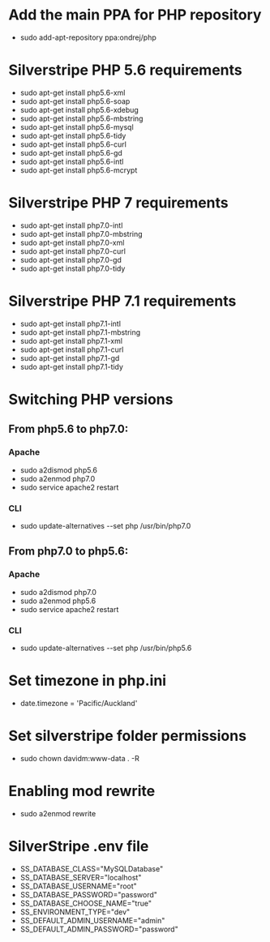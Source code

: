 # Add the main PPA for PHP repository
- sudo add-apt-repository ppa:ondrej/php

# Silverstripe PHP 5.6 requirements

- sudo apt-get install php5.6-xml
- sudo apt-get install php5.6-soap
- sudo apt-get install php5.6-xdebug
- sudo apt-get install php5.6-mbstring
- sudo apt-get install php5.6-mysql
- sudo apt-get install php5.6-tidy
- sudo apt-get install php5.6-curl
- sudo apt-get install php5.6-gd
- sudo apt-get install php5.6-intl
- sudo apt-get install php5.6-mcrypt

# Silverstripe PHP 7 requirements

- sudo apt-get install php7.0-intl
- sudo apt-get install php7.0-mbstring
- sudo apt-get install php7.0-xml
- sudo apt-get install php7.0-curl
- sudo apt-get install php7.0-gd
- sudo apt-get install php7.0-tidy

# Silverstripe PHP 7.1 requirements

- sudo apt-get install php7.1-intl
- sudo apt-get install php7.1-mbstring
- sudo apt-get install php7.1-xml
- sudo apt-get install php7.1-curl
- sudo apt-get install php7.1-gd
- sudo apt-get install php7.1-tidy

# Switching PHP versions

## From php5.6 to php7.0:

### Apache
- sudo a2dismod php5.6
- sudo a2enmod php7.0
- sudo service apache2 restart
### CLI
- sudo update-alternatives --set php /usr/bin/php7.0

## From php7.0 to php5.6:

### Apache
- sudo a2dismod php7.0
- sudo a2enmod php5.6
- sudo service apache2 restart
### CLI
- sudo update-alternatives --set php /usr/bin/php5.6

# Set timezone in php.ini
- date.timezone = 'Pacific/Auckland'

# Set silverstripe folder permissions
- sudo chown davidm:www-data . -R

# Enabling mod rewrite
- sudo a2enmod rewrite

# SilverStripe .env file
- SS_DATABASE_CLASS="MySQLDatabase"
- SS_DATABASE_SERVER="localhost"
- SS_DATABASE_USERNAME="root"
- SS_DATABASE_PASSWORD="password"
- SS_DATABASE_CHOOSE_NAME="true"
- SS_ENVIRONMENT_TYPE="dev"
- SS_DEFAULT_ADMIN_USERNAME="admin"
- SS_DEFAULT_ADMIN_PASSWORD="password"
